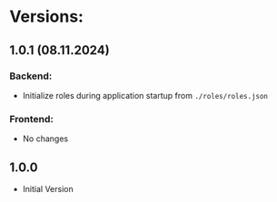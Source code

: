 # Versions:

## 1.0.1 (08.11.2024)

### Backend:

- Initialize roles during application startup from ``./roles/roles.json``

### Frontend:
- No changes

## 1.0.0

- Initial Version
